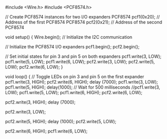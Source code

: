 #include <Wire.h>
#include <PCF8574.h>

// Create PCF8574 instances for two I/O expanders
PCF8574 pcf1(0x20); // Address of the first PCF8574
PCF8574 pcf2(0x21); // Address of the second PCF8574

void setup() {
  Wire.begin(); // Initialize the I2C communication

  // Initialize the PCF8574 I/O expanders
  pcf1.begin();
  pcf2.begin();

  // Set initial states for pin 3 and pin 5 on both expanders
  pcf1.write(3, LOW);
  pcf1.write(5, LOW);
  pcf1.write(6, LOW);
  pcf2.write(3, LOW);
  pcf2.write(5, LOW);
  pcf2.write(6, LOW);
}

void loop() {
  // Toggle LEDs on pin 3 and pin 5 on the first expander
  pcf1.write(3, HIGH);
  pcf2.write(6, HIGH);
  delay (7000);
  pcf1.write(3, LOW);
  pcf1.write(5, HIGH);
  delay(1000); // Wait for 500 milliseconds
  //pcf1.write(3, LOW);
  pcf1.write(5, LOW);
  pcf1.write(6, HIGH);
  pcf2.write(6, LOW);

  pcf2.write(3, HIGH);
  delay (7000);

 
  pcf2.write(3, LOW);
  
   pcf2.write(5, HIGH);
   delay (1000);
  pcf2.write(5, LOW);

 pcf2.write(6, HIGH);
  pcf1.write(6, LOW);

